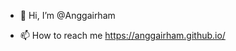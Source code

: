 - 👋 Hi, I’m @Anggairham
<!---
- 👀 I’m interested in problem, and how to solve a problem.
- 🌱 I’m currently learning something.
- 💞️ I’m looking to collaborate on Vue, Web Development, Ionic, Android Development.
--->
- 📫 How to reach me https://anggairham.github.io/
<!---
Anggairham/Anggairham is a ✨ special ✨ repository because its `README.md` (this file) appears on your GitHub profile.
You can click the Preview link to take a look at your changes.
--->
